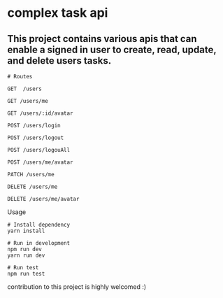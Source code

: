 # complex task api


## This project contains various apis that can enable a signed in user to create, read,  update, and delete users tasks.


```
# Routes

GET  /users

GET /users/me

GET /users/:id/avatar

POST /users/login

POST /users/logout

POST /users/logouAll

POST /users/me/avatar

PATCH /users/me

DELETE /users/me

DELETE /users/me/avatar
```

Usage

```
# Install dependency
yarn install

# Run in development
npm run dev
yarn run dev

# Run test
npm run test
```

contribution to this project is highly welcomed :)
